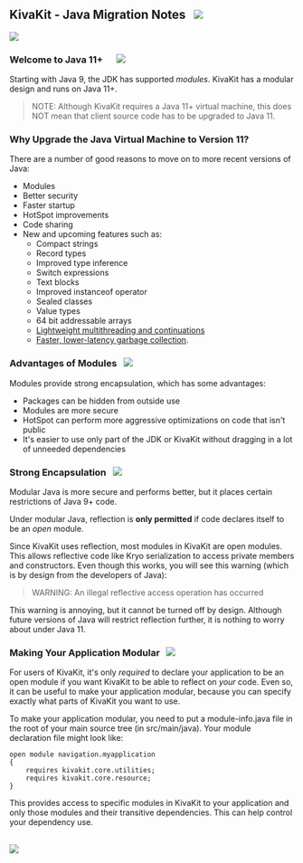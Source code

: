 ## KivaKit - Java Migration Notes &nbsp;  <img src="https://www.kivakit.org/images/footprints-32.png" srcset="https://www.kivakit.org/images/footprints-32-2x.png 2x"/>

<img src="https://www.kivakit.org/images/horizontal-line-512.png" srcset="https://www.kivakit.org/images/horizontal-line-512-2x.png 2x"/>

### Welcome to Java 11+ &nbsp;&nbsp;    <img src="https://www.kivakit.org/images/coffee-32.png" srcset="https://www.kivakit.org/images/coffee-32-2x.png 2x"/>

Starting with Java 9, the JDK has supported _modules_. KivaKit has a modular design and runs on Java 11+.

> NOTE: Although KivaKit requires a Java 11+ virtual machine, this does NOT mean that client 
> source code has to be upgraded to Java 11.

### Why Upgrade the Java Virtual Machine to Version 11?

There are a number of good reasons to move on to more recent versions of Java:

* Modules
* Better security
* Faster startup
* HotSpot improvements
* Code sharing
* New and upcoming features such as:
    * Compact strings
    * Record types
    * Improved type inference
    * Switch expressions
    * Text blocks
    * Improved instanceof operator
    * Sealed classes
    * Value types
    * 64 bit addressable arrays
    * [Lightweight multithreading and continuations](https://cr.openjdk.java.net/~rpressler/loom/Loom-Proposal.html)
    * [Faster, lower-latency garbage collection](https://blogs.oracle.com/javamagazine/understanding-the-jdks-new-superfast-garbage-collectors).

### Advantages of Modules   <img src="https://www.kivakit.org/images/stars-32.png" srcset="https://www.kivakit.org/images/stars-32-2x.png 2x"/>

Modules provide strong encapsulation, which has some advantages:

* Packages can be hidden from outside use
* Modules are more secure
* HotSpot can perform more aggressive optimizations on code that isn't public
* It's easier to use only part of the JDK or KivaKit without dragging in a lot of unneeded dependencies

### Strong Encapsulation   <img src="https://www.kivakit.org/images/box-32.png" srcset="https://www.kivakit.org/images/box-32-2x.png 2x"/>

Modular Java is more secure and performs better, but it places certain restrictions of Java 9+ code.

Under modular Java, reflection is **only permitted** if code declares itself to be an _open_ module.

Since KivaKit uses reflection, most modules in KivaKit are open modules. This allows reflective code like Kryo serialization to access private members and constructors. Even though this works, you will see this warning (which is by design from the developers of Java):

> WARNING: An illegal reflective access operation has occurred

This warning is annoying, but it cannot be turned off by design. Although future versions of Java will restrict reflection further, it is nothing to worry about under Java 11.

### Making Your Application Modular &nbsp; <img src="https://www.kivakit.org/images/stars-32.png" srcset="https://www.kivakit.org/images/stars-32-2x.png 2x"/>

For users of KivaKit, it's only _required_ to declare your application to be an open module if you want KivaKit to be able to reflect on _your_ code. Even so, it can be useful to make your application modular, because you can specify exactly what parts of KivaKit you want to use.

To make your application modular, you need to put a module-info.java file in the root of your main source tree (in src/main/java). Your module declaration file might look like:

    open module navigation.myapplication 
    { 
        requires kivakit.core.utilities; 
        requires kivakit.core.resource; 
    }

This provides access to specific modules in KivaKit to your application and only those modules and their transitive dependencies. This can help control your dependency use.

<br/> 

<img src="https://www.kivakit.org/images/horizontal-line-512.png" srcset="https://www.kivakit.org/images/horizontal-line-512-2x.png 2x"/>
